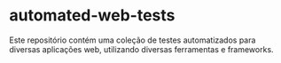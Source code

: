 # automated-web-tests
Este repositório contém uma coleção de testes automatizados para diversas aplicações web, utilizando diversas ferramentas e frameworks. 
